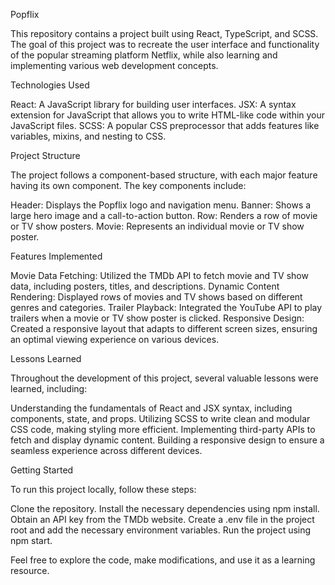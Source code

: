 Popflix

This repository contains a project built using React, TypeScript, and SCSS. The goal of this project was to recreate the user interface and functionality of the popular streaming platform Netflix, while also learning and implementing various web development concepts.

Technologies Used

React: A JavaScript library for building user interfaces.
JSX: A syntax extension for JavaScript that allows you to write HTML-like code within your JavaScript files.
SCSS: A popular CSS preprocessor that adds features like variables, mixins, and nesting to CSS.

Project Structure

The project follows a component-based structure, with each major feature having its own component. The key components include:

Header: Displays the Popflix logo and navigation menu.
Banner: Shows a large hero image and a call-to-action button.
Row: Renders a row of movie or TV show posters.
Movie: Represents an individual movie or TV show poster.

Features Implemented

Movie Data Fetching: Utilized the TMDb API to fetch movie and TV show data, including posters, titles, and descriptions.
Dynamic Content Rendering: Displayed rows of movies and TV shows based on different genres and categories.
Trailer Playback: Integrated the YouTube API to play trailers when a movie or TV show poster is clicked.
Responsive Design: Created a responsive layout that adapts to different screen sizes, ensuring an optimal viewing experience on various devices.

Lessons Learned

Throughout the development of this project, several valuable lessons were learned, including:

Understanding the fundamentals of React and JSX syntax, including components, state, and props.
Utilizing SCSS to write clean and modular CSS code, making styling more efficient.
Implementing third-party APIs to fetch and display dynamic content.
Building a responsive design to ensure a seamless experience across different devices.

Getting Started

To run this project locally, follow these steps:

Clone the repository.
Install the necessary dependencies using npm install.
Obtain an API key from the TMDb website.
Create a .env file in the project root and add the necessary environment variables.
Run the project using npm start.

Feel free to explore the code, make modifications, and use it as a learning resource.
